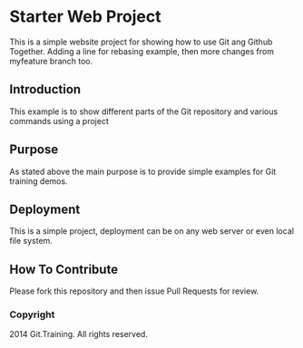 # Starter Web Project

This is a simple website project for showing how to use Git ang Github Together.
Adding a line for rebasing example, then more changes from myfeature branch too.

## Introduction

This example is to show different parts of the Git repository and various commands using a project

## Purpose

As stated above the main purpose is to provide simple examples for Git training demos.

## Deployment

This is a simple project, deployment can be on any web server or even local file system.

## How To Contribute

Please fork this repository and then issue Pull Requests for review.

### Copyright

2014 Git.Training. All rights reserved.